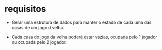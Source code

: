 # requisitos


* Gerar uma estrutura de dados para manter o estado de cada uma das casas de um jogo d velha.

* Cada casa do jogo da velha poderá estar vazias, ocupada pelo 1 jogador ou ocupada pelo 2 jogador. 
